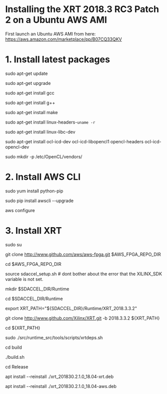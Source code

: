 # Installing the XRT 2018.3 RC3 Patch 2 on a Ubuntu AWS AMI
First launch an Ubuntu AWS AMI from here: https://aws.amazon.com/marketplace/pp/B07CQ33QKV

# 1. Install latest packages

sudo apt-get update  

sudo apt-get upgrade

sudo apt-get install gcc

sudo apt-get install g++     

sudo apt-get install make

sudo apt-get install linux-headers-`uname -r`   

sudo apt-get install linux-libc-dev    

sudo apt-get install ocl-icd-dev ocl-icd-libopencl1 opencl-headers ocl-icd-opencl-dev

sudo mkdir -p /etc/OpenCL/vendors/

# 2. Install AWS CLI
sudo yum install python-pip

sudo pip install awscli --upgrade

aws configure

# 3. Install XRT
sudo su

git clone http://www.github.com/aws/aws-fpga.git $AWS_FPGA_REPO_DIR

cd $AWS_FPGA_REPO_DIR

source sdaccel_setup.sh # dont bother about the error that the XILINX_SDK variable is not set.

mkdir $SDACCEL_DIR/Runtime

cd $SDACCEL_DIR/Runtime

export XRT_PATH="${SDACCEL_DIR}/Runtime/XRT_2018.3.3.2"

git clone http://www.github.com/Xilinx/XRT.git -b 2018.3.3.2 ${XRT_PATH}

cd ${XRT_PATH}

sudo ./src/runtime_src/tools/scripts/xrtdeps.sh

cd build

./build.sh

cd Release

apt install --reinstall ./xrt_201830.2.1.0_18.04-xrt.deb

apt install --reinstall ./xrt_201830.2.1.0_18.04-aws.deb





